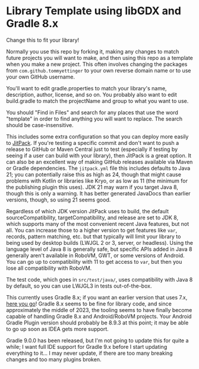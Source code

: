 # Library Template using libGDX and Gradle 8.x

Change this to fit your library!

Normally you use this repo by forking it, making any changes to match future projects you will want to make,
and then using this repo as a template when you make a new project. This often involves changing the packages
from `com.github.tommyettinger` to your own reverse domain name or to use your own GitHub username.

You'll want to edit gradle.properties to match your library's name, description, author, license, and so on.
You probably also want to edit build.gradle to match the projectName and group to what you want to use.

You should "Find in Files" and search for any places that use the word "template" in order to find anything
you will want to replace. The search should be case-insensitive.

This includes some extra configuration so that you can deploy more easily to [JitPack](https://jitpack.io). If you're
testing a specific commit and don't want to push a release to GitHub or Maven Central just to test (especially
if testing by seeing if a user can build with your library), then JitPack is a great option. It can also be an
excellent way of making GitHub releases available via Maven or Gradle dependencies. The `jitpack.yml` file this
includes defaults to Java 21; you can potentially raise this as high as 24, though that might cause problems
with Kotlin or libraries like Kryo, or as low as 11 (the minimum for the publishing plugin this uses). JDK 21
may warn if you target Java 8, though this is only a warning. It has better generated JavaDocs than earlier
versions, though, so using 21 seems good.

Regardless of which JDK version JitPack uses to build, the default sourceCompatibility, targetCompatibility, and
release are set to JDK 8, which supports many of the most convenient recent Java features, but not all. You can
increase those to a higher version to get features like `var`, records, pattern matching, etc. but that typically
will limit your library to being used by desktop builds (LWJGL 2 or 3, server, or headless). Using the language
level of Java 8 is generally safe, but specific APIs added in Java 8 generally aren't available in RoboVM, GWT,
or some versions of Android. You can go up to compatibility with 11 to get access to `var`, but then you lose
all compatibility with RoboVM.

The test code, which goes in `src/test/java/`, uses compatibility with Java 8 by default, so you can use LWJGL3
in tests out-of-the-box.

This currently uses Gradle 8.x; if you want an earlier version that uses 7.x,
[here you go](https://github.com/tommyettinger/libgdx-library-template/releases/tag/v7.6)!
Gradle 8.x seems to be fine for library code, and since approximately the middle of 2023, the tooling seems
to have finally become capable of handling Gradle 8.x and Android/RoboVM projects. Your Android Gradle Plugin
version should probably be 8.9.3 at this point; it may be able to go up soon as IDEA gets more support.

Gradle 9.0.0 has been released, but I'm not going to update this for quite a while; I want full IDE support for Gradle
9.x before I start updating everything to it... I may never update, if there are too many breaking changes and too many
plugins broken.